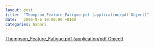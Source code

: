 ```yaml
---
layout: post
title:  "Thompson_Feature_Fatigue.pdf (application/pdf Object)"
date:   2006-9-6 10:00:00 +0100
categories: habari
---
```

<a href="http://www.gsb.stanford.edu/facseminars/events/marketing/pdfs%2005_06/Thompson_Feature_Fatigue.pdf">Thompson_Feature_Fatigue.pdf (application/pdf Object)</a>